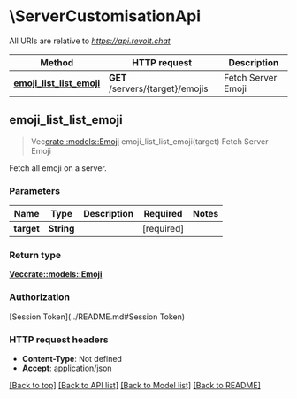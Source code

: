 # \ServerCustomisationApi

All URIs are relative to *https://api.revolt.chat*

Method | HTTP request | Description
------------- | ------------- | -------------
[**emoji_list_list_emoji**](ServerCustomisationApi.md#emoji_list_list_emoji) | **GET** /servers/{target}/emojis | Fetch Server Emoji



## emoji_list_list_emoji

> Vec<crate::models::Emoji> emoji_list_list_emoji(target)
Fetch Server Emoji

Fetch all emoji on a server.

### Parameters


Name | Type | Description  | Required | Notes
------------- | ------------- | ------------- | ------------- | -------------
**target** | **String** |  | [required] |

### Return type

[**Vec<crate::models::Emoji>**](Emoji.md)

### Authorization

[Session Token](../README.md#Session Token)

### HTTP request headers

- **Content-Type**: Not defined
- **Accept**: application/json

[[Back to top]](#) [[Back to API list]](../README.md#documentation-for-api-endpoints) [[Back to Model list]](../README.md#documentation-for-models) [[Back to README]](../README.md)


